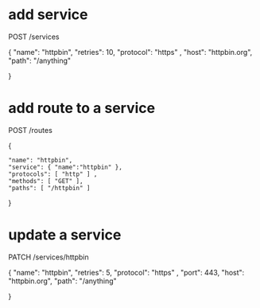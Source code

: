 # add service

POST /services

{
    "name": "httpbin",
    "retries": 10,
    "protocol": "https" ,
    "host": "httpbin.org",
    "path": "/anything"

}

# add route to a service

POST /routes

{

    "name": "httpbin",
    "service": { "name":"httpbin" },
    "protocols": [ "http" ] ,
    "methods": [ "GET" ],
    "paths": [ "/httpbin" ]

}

# update a service

PATCH /services/httpbin

{
    "name": "httpbin",
    "retries": 5,
    "protocol": "https" ,
    "port": 443,
    "host": "httpbin.org",
    "path": "/anything"

}